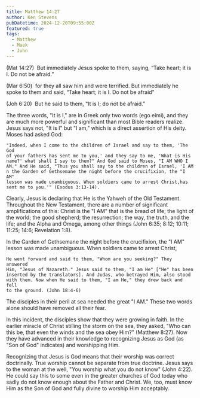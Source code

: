 ```yaml
---
title: Matthew 14:27
author: Ken Stevens
pubDatetime: 2024-12-20T09:55:00Z
featured: true
tags: 
  - Matthew
  - Maek
  - John
---
```


(Mat 14:27)  But immediately Jesus spoke to them, saying, “Take heart; it is I. Do not be afraid.”

(Mar 6:50)  for they all saw him and were terrified. But immediately he spoke to them and said, 
“Take heart; it is I. Do not be afraid"

(Joh 6:20)  But he said to them, “It is I; do not be afraid.”


The three words, "It is I," are in Greek only two words (ego eimi), and they
are much more powerful and significant than most Bible readers realize.
Jesus says not, "It is I" but "I am," which is a direct assertion of His
deity. Moses had asked God:

    "Indeed, when I come to the children of Israel and say to them, 'The God
    of your fathers has sent me to you,' and they say to me, 'What is His
    name?' what shall I say to them?" And God said to Moses, "I AM WHO I
    AM." And He said, "Thus you shall say to the children of Israel, 'I AM
    n the Garden of Gethsemane the night before the crucifixion, the "I AM"
    lesson was made unambiguous. When soldiers came to arrest Christ,has sent me to you.'" (Exodus 3:13-14).

Clearly, Jesus is declaring that He is the Yahweh of the Old Testament.
Throughout the New Testament, there are a number of significant
amplifications of this: Christ is the "I AM" that is the bread of life; the
light of the world; the good shepherd; the resurrection; the way, the truth,
and the life; and the Alpha and Omega, among other things (John 6:35; 8:12;
10:11; 11:25; 14:6; Revelation 1:8).

In the Garden of Gethsemane the night before the crucifixion, the "I AM"
lesson was made unambiguous. When soldiers came to arrest Christ,

    He went forward and said to them, "Whom are you seeking?" They answered
    Him, "Jesus of Nazareth." Jesus said to them, "I am He" ["He" has been
    inserted by the translators]. And Judas, who betrayed Him, also stood
    with them. Now when He said to them, "I am He," they drew back and fell
    to the ground. (John 18:4-6)
    
The disciples in their peril at sea needed the great "I AM." These two words
alone should have removed all their fear.

In this incident, the disciples show that they were growing in faith. In the
earlier miracle of Christ stilling the storm on the sea, they asked, "Who
can this be, that even the winds and the sea obey Him?" (Matthew 8:27). Now
they have advanced in their knowledge to recognizing Jesus as God (as "Son
of God" indicates) and worshipping Him.

Recognizing that Jesus is God means that their worship was correct
doctrinally. True worship cannot be separate from true doctrine. Jesus says
to the woman at the well, "You worship what you do not know" (John 4:22). He
could say this to some even in the greater churches of God today who sadly
do not know enough about the Father and Christ. We, too, must know Him as
the Son of God and fully divine to worship Him acceptably.


